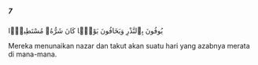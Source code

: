 ##### 7

<span class="ayah">يُوفُونَ بِٱلنَّذْرِ وَيَخَافُونَ يَوْمًۭا كَانَ شَرُّهُۥ مُسْتَطِيرًۭا</span>

<span class="ayah_translation">Mereka menunaikan nazar dan takut akan suatu hari yang azabnya merata di mana-mana.</span>
